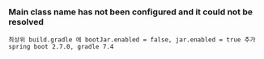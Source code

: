 ### Main class name has not been configured and it could not be resolved
    최상위 build.gradle 에 bootJar.enabled = false, jar.enabled = true 추가
    spring boot 2.7.0, gradle 7.4